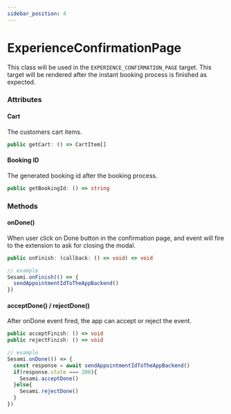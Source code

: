 ```yaml
---
sidebar_position: 4
---
```


# ExperienceConfirmationPage
This class will be used in the `EXPERIENCE_CONFIRMATION_PAGE` target.
This target will be rendered after the instant booking process is finished as expected.

### Attributes

#### Cart
The customers cart items.

```ts
public getCart: () => CartItem[]
```

#### Booking ID
The generated booking id after the booking process.

```ts
public getBookingId: () => string
```

### Methods

#### onDone()
When user click on Done button in the confirmation page, and event will fire to the extension to ask for closing the modal.

```ts
public onFinish: (callback: () => void) => void

// example
Sesami.onFinish(() => {
  sendAppointmentIdToTheAppBackend()
})
```

#### acceptDone() / rejectDone()
After onDone event fired, the app can accept or reject the event.

```ts
public acceptFinish: () => void
public rejectFinish: () => void

// example
Sesami.onDone(() => {
  const response = await sendAppointmentIdToTheAppBackend()
  if(response.state === 200){
    Sesami.acceptDone()
  }else{
    Sesami.rejectDone()
  }
})
```
